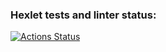 ### Hexlet tests and linter status:
[![Actions Status](https://github.com/DmitryCo/java-project-99/actions/workflows/hexlet-check.yml/badge.svg)](https://github.com/DmitryCo/java-project-99/actions)